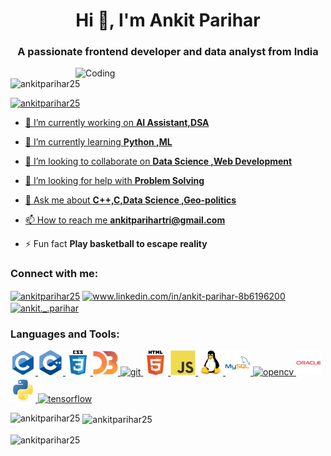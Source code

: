 
<h1 align="center">Hi 👋, I'm Ankit Parihar</h1>
<h3 align="center">A passionate frontend developer and data analyst from India</h3>

<img align="right" alt="Coding" width="400" src="https://gist.githubusercontent.com/MedRedha/fd8e2481bde2610c96b9aafde543879c/raw/88624e8d31c4295973dcb7c900dacf0edc0a6d99/coding.gif">
<p align="left"> <img src="https://komarev.com/ghpvc/?username=ankitparihar25&label=Profile%20views&color=0e75b6&style=flat" alt="ankitparihar25" /> </p>

<p align="left"> <a href="https://twitter.com/ankitparihar25" target="blank"><img src="https://img.shields.io/twitter/follow/ankitparihar25?logo=twitter&style=for-the-badge" alt="ankitparihar25" > </p>

- 🔭 I’m currently working on **AI Assistant,DSA**

- 🌱 I’m currently learning **Python ,ML**

- 👯 I’m looking to collaborate on **Data Science ,Web Development**

- 🤝 I’m looking for help with **Problem Solving**

- 💬 Ask me about **C++,C,Data Science ,Geo-politics**

- 📫 How to reach me **ankitparihartri@gmail.com**

- ⚡ Fun fact **Play basketball to escape reality**

<h3 align="left">Connect with me:</h3>
<p align="left">
<a href="https://twitter.com/ankitparihar25" target="blank"><img align="center" src="https://raw.githubusercontent.com/rahuldkjain/github-profile-readme-generator/master/src/images/icons/Social/twitter.svg" alt="ankitparihar25" height="30" width="40" /></a>
<a href="https://linkedin.com/in/www.linkedin.com/in/ankit-parihar-8b6196200" target="blank"><img align="center" src="https://raw.githubusercontent.com/rahuldkjain/github-profile-readme-generator/master/src/images/icons/Social/linked-in-alt.svg" alt="www.linkedin.com/in/ankit-parihar-8b6196200" height="30" width="40" /></a>
<a href="https://instagram.com/ankit._.parihar" target="blank"><img align="center" src="https://raw.githubusercontent.com/rahuldkjain/github-profile-readme-generator/master/src/images/icons/Social/instagram.svg" alt="ankit._.parihar" height="30" width="40" /></a>
</p>

<h3 align="left">Languages and Tools:</h3>
<p align="left"> <a href="https://www.cprogramming.com/" target="_blank" rel="noreferrer"> <img src="https://raw.githubusercontent.com/devicons/devicon/master/icons/c/c-original.svg" alt="c" width="40" height="40"/> </a> <a href="https://www.w3schools.com/cpp/" target="_blank" rel="noreferrer"> <img src="https://raw.githubusercontent.com/devicons/devicon/master/icons/cplusplus/cplusplus-original.svg" alt="cplusplus" width="40" height="40"/> </a> <a href="https://www.w3schools.com/css/" target="_blank" rel="noreferrer"> <img src="https://raw.githubusercontent.com/devicons/devicon/master/icons/css3/css3-original-wordmark.svg" alt="css3" width="40" height="40"/> </a> <a href="https://d3js.org/" target="_blank" rel="noreferrer"> <img src="https://raw.githubusercontent.com/devicons/devicon/master/icons/d3js/d3js-original.svg" alt="d3js" width="40" height="40"/> </a> <a href="https://git-scm.com/" target="_blank" rel="noreferrer"> <img src="https://www.vectorlogo.zone/logos/git-scm/git-scm-icon.svg" alt="git" width="40" height="40"/> </a> <a href="https://www.w3.org/html/" target="_blank" rel="noreferrer"> <img src="https://raw.githubusercontent.com/devicons/devicon/master/icons/html5/html5-original-wordmark.svg" alt="html5" width="40" height="40"/> </a> <a href="https://developer.mozilla.org/en-US/docs/Web/JavaScript" target="_blank" rel="noreferrer"> <img src="https://raw.githubusercontent.com/devicons/devicon/master/icons/javascript/javascript-original.svg" alt="javascript" width="40" height="40"/> </a> <a href="https://www.linux.org/" target="_blank" rel="noreferrer"> <img src="https://raw.githubusercontent.com/devicons/devicon/master/icons/linux/linux-original.svg" alt="linux" width="40" height="40"/> </a> <a href="https://www.mysql.com/" target="_blank" rel="noreferrer"> <img src="https://raw.githubusercontent.com/devicons/devicon/master/icons/mysql/mysql-original-wordmark.svg" alt="mysql" width="40" height="40"/> </a> <a href="https://opencv.org/" target="_blank" rel="noreferrer"> <img src="https://www.vectorlogo.zone/logos/opencv/opencv-icon.svg" alt="opencv" width="40" height="40"/> </a> <a href="https://www.oracle.com/" target="_blank" rel="noreferrer"> <img src="https://raw.githubusercontent.com/devicons/devicon/master/icons/oracle/oracle-original.svg" alt="oracle" width="40" height="40"/> </a> <a href="https://www.python.org" target="_blank" rel="noreferrer"> <img src="https://raw.githubusercontent.com/devicons/devicon/master/icons/python/python-original.svg" alt="python" width="40" height="40"/> </a> <a href="https://www.tensorflow.org" target="_blank" rel="noreferrer"> <img src="https://www.vectorlogo.zone/logos/tensorflow/tensorflow-icon.svg" alt="tensorflow" width="40" height="40"/> </a> </p>

<p><img align="left" src="https://github-readme-stats.vercel.app/api/top-langs?username=ankitparihar25&show_icons=true&locale=en&layout=compact" alt="ankitparihar25" /></p>

<p>&nbsp;<img align="center" src="https://github-readme-stats.vercel.app/api?username=ankitparihar25&show_icons=true&locale=en" alt="ankitparihar25" /></p>

<p><img align="center" src="https://github-readme-streak-stats.herokuapp.com/?user=ankitparihar25&" alt="ankitparihar25" /></p>
